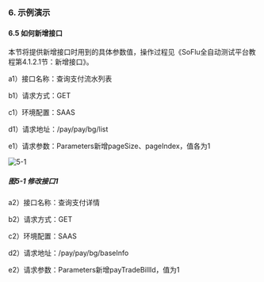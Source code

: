### 6. 示例演示

#### 6.5 如何新增接口

本节将提供新增接口时用到的具体参数值，操作过程见《SoFlu全自动测试平台教程第4.1.2.1节：新增接口》。

a1）接口名称：查询支付流水列表

b1）请求方式：GET

c1）环境配置：SAAS

d1）请求地址：/pay/pay/bg/list

e1）请求参数：Parameters新增pageSize、pageIndex，值各为1

![5-1](https://www.feisuanyz.com/fstest/slys/10.png)

##### 图5-1 修改接口1

a2）接口名称：查询支付详情

b2）请求方式：GET

c2）环境配置：SAAS

d2）请求地址：/pay/pay/bg/baseInfo

e2）请求参数：Parameters新增payTradeBillId，值为1
